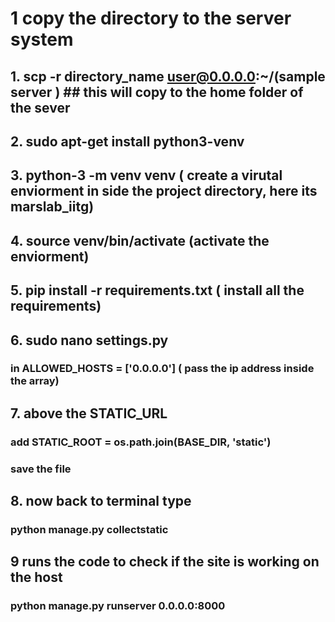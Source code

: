 # 1 copy the directory to the server system

## 1. scp -r directory_name  user@0.0.0.0:~/(sample server ) ## this will copy to the home folder of the sever

## 2. sudo apt-get install python3-venv
## 3. python-3 -m venv venv ( create a virutal enviorment in side the project directory, here its marslab_iitg)
## 4. source venv/bin/activate (activate the enviorment)
## 5. pip install -r requirements.txt ( install all the requirements)
## 6. sudo nano settings.py 
### in ALLOWED_HOSTS = ['0.0.0.0'] ( pass the ip address inside the array)
## 7. above the STATIC_URL
###  add STATIC_ROOT = os.path.join(BASE_DIR, 'static') 
### save the file

## 8. now back to terminal type 
### python manage.py collectstatic
## 9 runs the code to check if the site is working on the host 
### python manage.py runserver 0.0.0.0:8000



